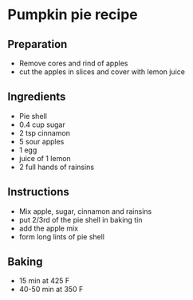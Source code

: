 # Pumpkin pie recipe


## Preparation

- Remove cores and rind of apples
- cut the apples in slices and cover with lemon juice

## Ingredients

- Pie shell
- 0.4 cup sugar
- 2 tsp cinnamon
- 5 sour apples
- 1 egg
- juice of 1 lemon
- 2 full hands of rainsins

## Instructions

- Mix apple, sugar, cinnamon and rainsins
- put 2/3rd of the  pie shell in baking tin
- add the apple mix
- form long lints of pie shell


## Baking

- 15 min at 425 F
- 40-50 min at 350 F
